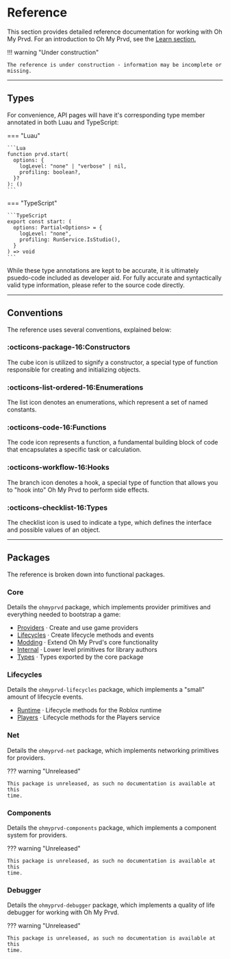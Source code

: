 # Reference

This section provides detailed reference documentation for working with Oh My
Prvd. For an introduction to Oh My Prvd, see the [Learn
section.](../tutorials/index.md)

!!! warning "Under construction"

    The reference is under construction - information may be incomplete or
    missing.

---

## Types

For convenience, API pages will have it's corresponding type member annotated
in both Luau and TypeScript:

=== "Luau"

    ```Lua
    function prvd.start(
      options: {
        logLevel: "none" | "verbose" | nil,
        profiling: boolean?,
      }?
    ): ()
    ```

=== "TypeScript"

    ```TypeScript
    export const start: (
      options: Partial<Options> = {
        logLevel: "none",
        profiling: RunService.IsStudio(),
      }
    ) => void
    ```

While these type annotations are kept to be accurate, it is ultimately
psuedo-code included as developer aid. For fully accurate and syntactically
valid type information, please refer to the source code directly.

---

## Conventions

The reference uses several conventions, explained below:

### :octicons-package-16:Constructors

The cube icon is utilized to signify a constructor, a special type of function
responsible for creating and initializing objects.

### :octicons-list-ordered-16:Enumerations

The list icon denotes an enumerations, which represent a set of named constants.

### :octicons-code-16:Functions

The code icon represents a function, a fundamental building block of code that
encapsulates a specific task or calculation.

### :octicons-workflow-16:Hooks

The branch icon denotes a hook, a special type of function that allows you to
"hook into" Oh My Prvd to perform side effects.

### :octicons-checklist-16:Types

The checklist icon is used to indicate a type, which defines the interface and
possible values of an object.

---

## Packages

The reference is broken down into functional packages.

### Core

Details the `ohmyprvd` package, which implements provider primitives and
everything needed to bootstrap a game:

- [Providers](core/providers/index.md) · Create and use game providers
- [Lifecycles](core/lifecycles/index.md) · Create lifecycle methods and events
- [Modding](core/modding/index.md) · Extend Oh My Prvd's core functionality
- [Internal](core/internal/index.md) · Lower level primitives for library
  authors
- [Types](core/types/index.md) · Types exported by the core package

### Lifecycles

Details the `ohmyprvd-lifecycles` package, which implements a "small" amount of
lifecycle events.

- [Runtime](lifecycles/runtime/index.md) · Lifecycle methods for the Roblox
  runtime
- [Players](lifecycles/players/index.md) · Lifecycle methods for the Players
  service

### Net

Details the `ohmyprvd-net` package, which implements networking primitives for
providers.

??? warning "Unreleased"

    This package is unreleased, as such no documentation is available at this
    time.

### Components

Details the `ohmyprvd-components` package, which implements a component system
for providers.

??? warning "Unreleased"

    This package is unreleased, as such no documentation is available at this
    time.

### Debugger

Details the `ohmyprvd-debugger` package, which implements a quality of life
debugger for working with Oh My Prvd.

??? warning "Unreleased"

    This package is unreleased, as such no documentation is available at this
    time.
